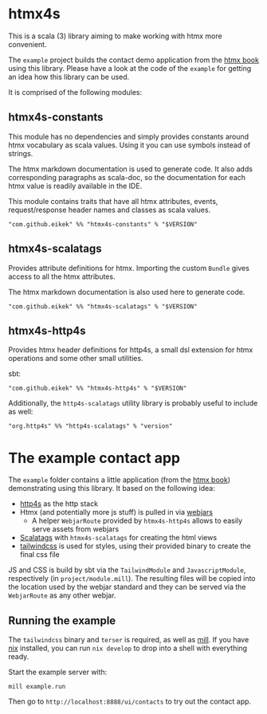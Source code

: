# htmx4s

This is a scala (3) library aiming to make working with htmx more
convenient.

The `example` project builds the contact demo application from the
[htmx book](https://hypermedia.systems/a-web-1-0-application/) using
this library. Please have a look at the code of the `example` for
getting an idea how this library can be used.

It is comprised of the following modules:

## htmx4s-constants

This module has no dependencies and simply provides constants around
htmx vocabulary as scala values. Using it you can use symbols instead
of strings.

The htmx markdown documentation is used to generate code. It also adds
corresponding paragraphs as scala-doc, so the documentation for each
htmx value is readily available in the IDE.

This module contains traits that have all htmx attributes, events,
request/response header names and classes as scala values.

```
"com.github.eikek" %% "htmx4s-constants" % "$VERSION"
```

## htmx4s-scalatags

Provides attribute definitions for htmx. Importing the custom `Bundle`
gives access to all the htmx attributes.

The htmx markdown documentation is also used here to generate code.

```
"com.github.eikek" %% "htmx4s-scalatags" % "$VERSION"
```


## htmx4s-http4s

Provides htmx header definitions for http4s, a small dsl extension for
htmx operations and some other small utilities.

sbt:
```
"com.github.eikek" %% "htmx4s-http4s" % "$VERSION"
```

Additionally, the `http4s-scalatags` utility library is probably
useful to include as well:

```
"org.http4s" %% "http4s-scalatags" % "version"
```


# The example contact app

The `example` folder contains a little application (from the [htmx
book](https://hypermedia.systems/a-web-1-0-application/))
demonstrating using this library. It based on the following idea:

- [http4s](https://http4s.org) as the http stack
- Htmx (and potentially more js stuff) is pulled in via
  [webjars](https://webjars.org)
  - A helper `WebjarRoute` provided by `htmx4s-http4s` allows to
    easily serve assets from webjars
- [Scalatags](https://com-lihaoyi.github.io/scalatags/) with
  `htmx4s-scalatags` for creating the html views
- [tailwindcss](https://tailwindcss.com) is used for styles, using
  their provided binary to create the final css file

JS and CSS is build by sbt via the `TailwindModule` and
`JavascriptModule`, respectively (in `project/module.mill`). The
resulting files will be copied into the location used by the webjar
standard and they can be served via the `WebjarRoute` as any other
webjar.

## Running the example

The `tailwindcss` binary and `terser` is required, as well as
[mill](https://mill-build.org/). If you have
[nix](https://nixos.org/nix) installed, you can run `nix develop` to
drop into a shell with everything ready.

Start the example server with:

```
mill example.run
```

Then go to `http://localhost:8888/ui/contacts` to try
out the contact app.
